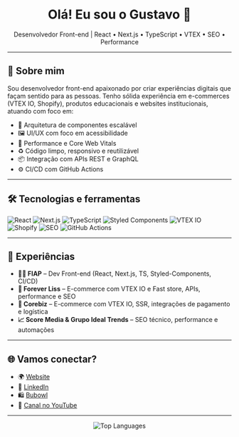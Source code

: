 <h1 align="center">Olá! Eu sou o Gustavo 👋</h1>

<p align="center">
  Desenvolvedor Front-end | React • Next.js • TypeScript • VTEX • SEO • Performance
</p>

---

## 🧠 Sobre mim

Sou desenvolvedor front-end apaixonado por criar experiências digitais que façam sentido para as pessoas. Tenho sólida experiência em e-commerces (VTEX IO, Shopify), produtos educacionais e websites institucionais, atuando com foco em:

- 🧩 Arquitetura de componentes escalável
- 🖼️ UI/UX com foco em acessibilidade
- 🚀 Performance e Core Web Vitals
- ♻️ Código limpo, responsivo e reutilizável
- 📦 Integração com APIs REST e GraphQL
- ⚙️ CI/CD com GitHub Actions

---

## 🛠️ Tecnologias e ferramentas

![React](https://img.shields.io/badge/-React-61DAFB?style=flat&logo=react&logoColor=black)
![Next.js](https://img.shields.io/badge/-Next.js-000000?style=flat&logo=nextdotjs)
![TypeScript](https://img.shields.io/badge/-TypeScript-3178C6?style=flat&logo=typescript&logoColor=white)
![Styled Components](https://img.shields.io/badge/-Styled--Components-db7093?style=flat&logo=styled-components&logoColor=white)
![VTEX IO](https://img.shields.io/badge/-VTEX-E31837?style=flat&logo=vtex&logoColor=white)
![Shopify](https://img.shields.io/badge/-Shopify-7AB55C?style=flat&logo=shopify&logoColor=white)
![SEO](https://img.shields.io/badge/-SEO-0F9D58?style=flat&logo=google)
![GitHub Actions](https://img.shields.io/badge/-GitHub%20Actions-2088FF?style=flat&logo=github-actions&logoColor=white)

---

## 🏢 Experiências

- **👨‍💻 FIAP** – Dev Front-end (React, Next.js, TS, Styled-Components, CI/CD)
- **🚀 Forever Liss** – E-commerce com VTEX IO e Fast store, APIs, performance e SEO
- **🛒 Corebiz** – E-commerce com VTEX IO, SSR, integrações de pagamento e logística
- **📈 Score Media & Grupo Ideal Trends** – SEO técnico, performance e automações

---

## 🌐 Vamos conectar?

- 🌍 [Website](https://gustapt.vercel.app)
- 🧠 [LinkedIn](https://www.linkedin.com/in/gustavo-pontes-aa8219287)
- 🛍️ [Bubowl](https://www.bubowl.com.br/)
- 🎥 [Canal no YouTube](https://www.youtube.com/channel/UCJSZJUFJoVeKgAFZzJ6HPgg)

---

<p align="center">
<!--   <img src="https://github-readme-stats.vercel.app/api?username=GustaDev00&show_icons=true&theme=github_dark&hide=prs" alt="GitHub Stats"/>
  <br/> -->
  <img src="https://github-readme-stats.vercel.app/api/top-langs/?username=GustaDev00&layout=compact&theme=github_dark" alt="Top Languages">
</p>
